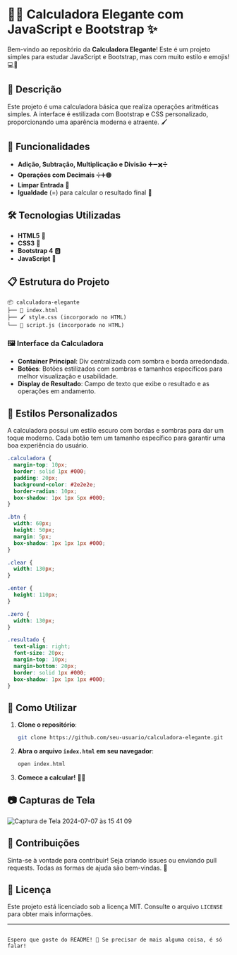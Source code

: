 # 🧮✨ Calculadora Elegante com JavaScript e Bootstrap ✨

Bem-vindo ao repositório da **Calculadora Elegante**! Este é um projeto simples para estudar JavaScript e Bootstrap, mas com muito estilo e emojis! 💻🎨

## 📜 Descrição

Este projeto é uma calculadora básica que realiza operações aritméticas simples. A interface é estilizada com Bootstrap e CSS personalizado, proporcionando uma aparência moderna e atraente. 🖌️

## 🚀 Funcionalidades

- **Adição, Subtração, Multiplicação e Divisão** ➕➖✖️➗
- **Operações com Decimais** ➗➕🟠
- **Limpar Entrada** 🧹
- **Igualdade** (=) para calcular o resultado final 🟰

## 🛠️ Tecnologias Utilizadas

- **HTML5** 📄
- **CSS3** 🎨
- **Bootstrap 4** 🅱️
- **JavaScript** 📜

## 📋 Estrutura do Projeto

```plaintext
📦 calculadora-elegante
├── 📄 index.html
├── 🖌️ style.css (incorporado no HTML)
└── 📜 script.js (incorporado no HTML)
```

### 🖼️ Interface da Calculadora

- **Container Principal**: Div centralizada com sombra e borda arredondada.
- **Botões**: Botões estilizados com sombras e tamanhos específicos para melhor visualização e usabilidade.
- **Display de Resultado**: Campo de texto que exibe o resultado e as operações em andamento.

## 🎨 Estilos Personalizados

A calculadora possui um estilo escuro com bordas e sombras para dar um toque moderno. Cada botão tem um tamanho específico para garantir uma boa experiência do usuário.

```css
.calculadora {
  margin-top: 10px;
  border: solid 1px #000;
  padding: 20px;
  background-color: #2e2e2e;
  border-radius: 10px;
  box-shadow: 1px 1px 5px #000;
}

.btn {
  width: 60px;
  height: 50px;
  margin: 5px;
  box-shadow: 1px 1px 1px #000;
}

.clear {
  width: 130px;
}

.enter {
  height: 110px;
}

.zero {
  width: 130px;
}

.resultado {
  text-align: right;
  font-size: 20px;
  margin-top: 10px;
  margin-bottom: 20px;
  border: solid 1px #000;
  box-shadow: 1px 1px 1px #000;
}
```

## 📝 Como Utilizar

1. **Clone o repositório**:
   ```bash
   git clone https://github.com/seu-usuario/calculadora-elegante.git
   ```
2. **Abra o arquivo `index.html` em seu navegador**:
   ```bash
   open index.html
   ```

3. **Comece a calcular!** 🧮✨

## 📷 Capturas de Tela
![Captura de Tela 2024-07-07 às 15 41 09](https://github.com/Iuryppedrosa/calculadora-js-bootstrap/assets/89420889/28aaf76a-8a5d-4613-9f14-2b973904d7de)

## 🤝 Contribuições

Sinta-se à vontade para contribuir! Seja criando issues ou enviando pull requests. Todas as formas de ajuda são bem-vindas. 🤗

## 📜 Licença

Este projeto está licenciado sob a licença MIT. Consulte o arquivo `LICENSE` para obter mais informações.

---
```

Espero que goste do README! 🌟 Se precisar de mais alguma coisa, é só falar!
